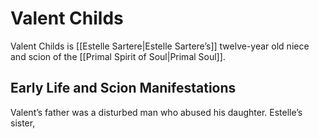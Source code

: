 # Valent Childs
Valent Childs is [[Estelle Sartere|Estelle Sartere’s]] twelve-year old niece and scion of the [[Primal Spirit of Soul|Primal Soul]].

## Early Life and Scion Manifestations
Valent’s father was a disturbed man who abused his daughter. Estelle’s sister, 